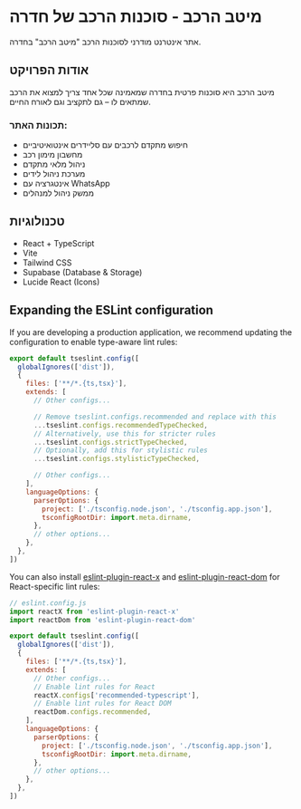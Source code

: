 # מיטב הרכב - סוכנות הרכב של חדרה

אתר אינטרנט מודרני לסוכנות הרכב "מיטב הרכב" בחדרה.

## אודות הפרויקט

מיטב הרכב היא סוכנות פרטית בחדרה שמאמינה שכל אחד צריך למצוא את הרכב שמתאים לו – גם לתקציב וגם לאורח החיים.

### תכונות האתר:
- חיפוש מתקדם לרכבים עם סליידרים אינטואיטיביים
- מחשבון מימון רכב
- ניהול מלאי מתקדם
- מערכת ניהול לידים
- אינטגרציה עם WhatsApp
- ממשק ניהול למנהלים

## טכנולוגיות

- React + TypeScript
- Vite
- Tailwind CSS
- Supabase (Database & Storage)
- Lucide React (Icons)

## Expanding the ESLint configuration

If you are developing a production application, we recommend updating the configuration to enable type-aware lint rules:

```js
export default tseslint.config([
  globalIgnores(['dist']),
  {
    files: ['**/*.{ts,tsx}'],
    extends: [
      // Other configs...

      // Remove tseslint.configs.recommended and replace with this
      ...tseslint.configs.recommendedTypeChecked,
      // Alternatively, use this for stricter rules
      ...tseslint.configs.strictTypeChecked,
      // Optionally, add this for stylistic rules
      ...tseslint.configs.stylisticTypeChecked,

      // Other configs...
    ],
    languageOptions: {
      parserOptions: {
        project: ['./tsconfig.node.json', './tsconfig.app.json'],
        tsconfigRootDir: import.meta.dirname,
      },
      // other options...
    },
  },
])
```

You can also install [eslint-plugin-react-x](https://github.com/Rel1cx/eslint-react/tree/main/packages/plugins/eslint-plugin-react-x) and [eslint-plugin-react-dom](https://github.com/Rel1cx/eslint-react/tree/main/packages/plugins/eslint-plugin-react-dom) for React-specific lint rules:

```js
// eslint.config.js
import reactX from 'eslint-plugin-react-x'
import reactDom from 'eslint-plugin-react-dom'

export default tseslint.config([
  globalIgnores(['dist']),
  {
    files: ['**/*.{ts,tsx}'],
    extends: [
      // Other configs...
      // Enable lint rules for React
      reactX.configs['recommended-typescript'],
      // Enable lint rules for React DOM
      reactDom.configs.recommended,
    ],
    languageOptions: {
      parserOptions: {
        project: ['./tsconfig.node.json', './tsconfig.app.json'],
        tsconfigRootDir: import.meta.dirname,
      },
      // other options...
    },
  },
])
```
